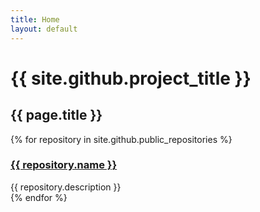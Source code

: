 ```yaml
---
title: Home
layout: default
---
```

# {{ site.github.project_title }}
## {{ page.title }}


{% for repository in site.github.public_repositories %}
  <div class="col-sm-6 col-md-3 col-lg-2 float-left p-2">
    <div class="Box">
      <div class="Box-header">
        <h3 class="Box-title">
            <a href="{{ repository.html_url }}">{{ repository.name }}</a>
        </h3>
      </div>
      <div class="Box-body">
        {{ repository.description }}
      </div>
    </div>
  </div>
{% endfor %}